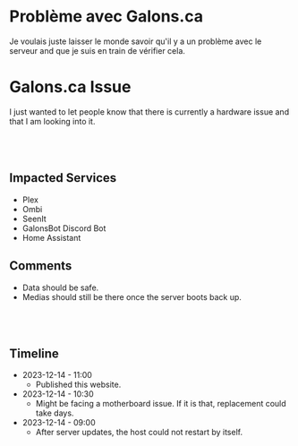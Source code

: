 # Problème avec Galons.ca
Je voulais juste laisser le monde savoir qu'il y a un problème avec le serveur and que je suis en train de vérifier cela.

# Galons.ca Issue
I just wanted to let people know that there is currently a hardware issue and that I am looking into it.
<br/><br/>
<br/><br/>
## Impacted Services
- Plex
- Ombi
- SeenIt
- GalonsBot Discord Bot
- Home Assistant

## Comments
- Data should be safe.
- Medias should still be there once the server boots back up.
<br/><br/>
<br/><br/>
## Timeline
- 2023-12-14 - 11:00
  - Published this website.
- 2023-12-14 - 10:30
  - Might be facing a motherboard issue. If it is that, replacement could take days.
- 2023-12-14 - 09:00
  - After server updates, the host could not restart by itself.
